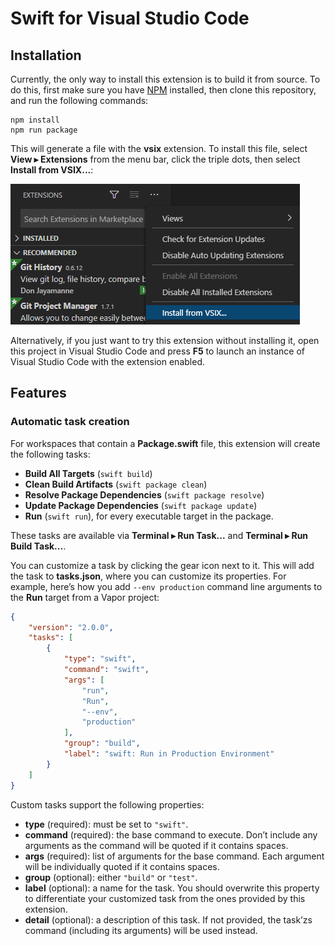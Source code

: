 # Swift for Visual Studio Code

## Installation

Currently, the only way to install this extension is to build it from source. To do this, first make sure you have [NPM](https://www.npmjs.com) installed, then clone this repository, and run the following commands:

```
npm install
npm run package
```

This will generate a file with the **vsix** extension. To install this file, select **View ▸ Extensions** from the menu bar, click the triple dots, then select **Install from VSIX...**:

![](images/install-extension.png)

Alternatively, if you just want to try this extension without installing it, open this project in Visual Studio Code and press **F5** to launch an instance of Visual Studio Code with the extension enabled.

## Features

### Automatic task creation

For workspaces that contain a **Package.swift** file, this extension will create the following tasks:

- **Build All Targets** (`swift build`)
- **Clean Build Artifacts** (`swift package clean`)
- **Resolve Package Dependencies** (`swift package resolve`)
- **Update Package Dependencies** (`swift package update`)
- **Run** (`swift run`), for every executable target in the package.

These tasks are available via **Terminal ▸ Run Task...** and **Terminal ▸ Run Build Task...**.

You can customize a task by clicking the gear icon next to it. This will add the task to **tasks.json**, where you can customize its properties. For example, here’s how you add `--env production` command line arguments to the **Run** target from a Vapor project:

```json
{
	"version": "2.0.0",
	"tasks": [
		{
			"type": "swift",
			"command": "swift",
			"args": [
				"run",
				"Run",
				"--env",
				"production"
			],
            "group": "build",
			"label": "swift: Run in Production Environment"
		}
	]
}
```

Custom tasks support the following properties:

- **type** (required): must be set to `"swift"`.
- **command** (required): the base command to execute. Don’t include any arguments as the command will be quoted if it contains spaces.
- **args** (required): list of arguments for the base command. Each argument will be individually quoted if it contains spaces.
- **group** (optional): either `"build"` or `"test"`.
- **label** (optional): a name for the task. You should overwrite this property to differentiate your customized task from the ones provided by this extension.
- **detail** (optional): a description of this task. If not provided, the task’zs command (including its arguments) will be used instead.
